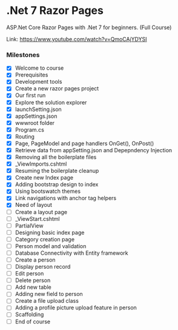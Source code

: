 # .Net 7 Razor Pages

ASP.Net Core Razor Pages with .Net 7 for beginners. (Full Course)

Link: <https://www.youtube.com/watch?v=QmoCAjYDYSI>

### Milestones

- [x] Welcome to course
- [x] Prerequisites
- [x] Development tools
- [x] Create a new razor pages project
- [x] Our first run
- [x] Explore the solution explorer
- [x] launchSetting.json
- [x] appSettings.json
- [x] wwwroot folder
- [x] Program.cs
- [x] Routing
- [x] Page, PageModel and page handlers OnGet(), OnPost()
- [x] Retrieve data from appSetting.json and Depepndency Injection
- [x] Removing all the boilerplate files
- [x] _ViewImports.cshtml
- [x] Resuming the boilerplate cleanup
- [x] Create new Index page
- [x] Adding bootstrap design to index
- [x] Using bootswatch themes
- [x] Link navigations with anchor tag helpers
- [x] Need of layout
- [ ] Create a layout page
- [ ] _ViewStart.cshtml
- [ ] PartialView
- [ ] Designing basic index page
- [ ] Category creation page
- [ ] Person model and validation
- [ ] Database Connectivity with Entity framework
- [ ] Create a person
- [ ] Display person record
- [ ] Edit person
- [ ] Delete person
- [ ] Add new table
- [ ] Adding new field to person
- [ ] Create a file upload class
- [ ] Adding a profile picture upload feature in person
- [ ] Scaffolding
- [ ] End of course
